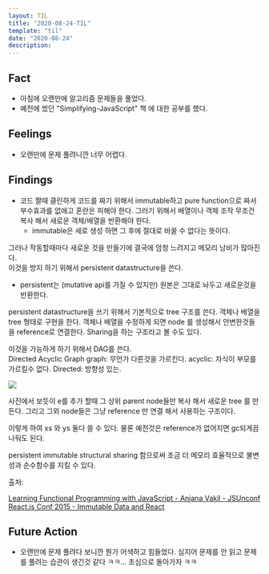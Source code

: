 ```yaml
---
layout: TIL
title: "2020-08-24-TIL"
template: "til"
date: "2020-08-24"
description: 
---
```


## Fact

- 아침에 오랜만에 알고리즘 문제들을 풀었다.
- 예전에 썼던 "Simplifying-JavaScript" 책 에 대한 공부를 했다.

## Feelings

- 오랜만에 문제 풀려니깐 너무 어렵다.

## Findings

- 코드 짤때 클린하게 코드를 짜기 위해서 immutable하고 pure function으로 짜서 부수효과를 없애고 혼란은 피해야 한다. 그러기 위해서 배열이나 객체 조작 무조건 복사 해서 새로운 객체/배열을 반환해야 한다.
  - immutable은 새로 생성 하면 그 후에 절대로 바꿀 수 없다는 뜻이다.

그러나 작동할때마다 새로운 것을 만들기에 결국에 엄청 느려지고 메모리 낭비가 많아진다.  
이것을 방지 하기 위해서 persistent datastructure을 쓴다. 
  - persistent는 (mutative api를 가질 수 있지만) 원본은 그대로 놔두고 새로운것을 반환한다.

persistent datastructure을 쓰기 위해서 기본적으로 tree 구조를 쓴다. 객체나 배열을 tree 형태로 구현을 한다. 객체나 배열을 수정하게 되면 node 를 생성해서 안변한것들을 reference로 연결한다. Sharing을 하는 구조라고 볼 수도 있다.

이것을 가능하게 하기 위해서 DAG를 쓴다.  
Directed Acyclic Graph
graph: 무언가 다른것을 가르킨다.
acyclic: 자식이 부모를 가르킬수 없다.
Directed: 방향성 있는.

![](https://upload.wikimedia.org/wikipedia/commons/thumb/5/56/Purely_functional_tree_after.svg/438px-Purely_functional_tree_after.svg.png)

사진에서 보듯이 e를 추가 할때 그 상위 parent node들만 복사 해서 새로운 tree 를 만든다. 그리고 그외 node들은 그냥 reference 만 연결 해서 사용하는 구조이다.

이렇게 하여 xs 와 ys 둘다 쓸 수 있다. 물론 예전것은 reference가 없어지면 gc되게끔 나둬도 된다.

persistent immutable structural sharing 함으로써 조금 더 메모리 효율적으로 불변성과 순수함수를 지킬 수 있다.

출처: 

[Learning Functional Programming with JavaScript - Anjana Vakil - JSUnconf ](https://www.youtube.com/watch?v=e-5obm1G_FY&t=1599s)  
[React.js Conf 2015 - Immutable Data and React](https://www.youtube.com/watch?time_continue=1848&v=I7IdS-PbEgI&feature=emb_logo)  
## Future Action

- 오랜만에 문제 풀려다 보니깐 뭔가 어색하고 힘들었다. 심지어 문제를 안 읽고 문제를 풀려는 습관이 생긴것 같다 ㅋㅋ... 초심으로 돌아가자 ㅋㅋ
